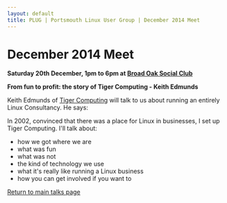 ```yaml
---
layout: default
title: PLUG | Portsmouth Linux User Group | December 2014 Meet
---
```

<div>
	<h1>December 2014 Meet</h1>
	<p><b>Saturday 20th December, 1pm to 6pm at <a href="../venue.html">Broad Oak Social Club</a></b></p>
	<p><b class="blue">From fun to profit: the story of Tiger Computing</b><b> - Keith Edmunds</b></p>
	<p>Keith Edmunds of <a href="https://www.tiger-computing.co.uk/">Tiger Computing</a> will talk to us about running an entirely
	Linux Consultancy. He says:</p>
	<p>In 2002, convinced that there was a place for Linux in businesses, I set up Tiger Computing. I'll talk about:</p>
	<ul class="talks">
		<li>how we got where we are</li>
		<li>what was fun</li>
		<li>what was not</li>
		<li>the kind of technology we use</li>
		<li>what it's really like running a Linux business</li>
		<li>how you can get involved if you want to</li>
	</ul>
	<p class="right"><a href="/talks/">Return to main talks page</a></p>
</div>
